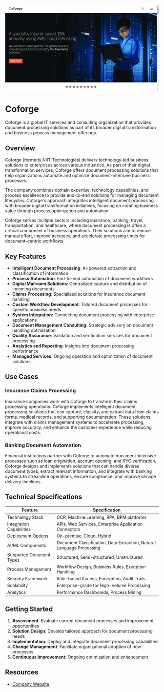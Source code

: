 ![Coforge](assets\coforge.png)

# Coforge

Coforge is a global IT services and consulting organization that provides document processing solutions as part of its broader digital transformation and business process management offerings.

## Overview

Coforge (formerly NIIT Technologies) delivers technology-led business solutions to enterprises across various industries. As part of their digital transformation services, Coforge offers document processing solutions that help organizations automate and optimize document-intensive business processes.

The company combines domain expertise, technology capabilities, and process excellence to provide end-to-end solutions for managing document lifecycles. Coforge's approach integrates intelligent document processing with broader digital transformation initiatives, focusing on creating business value through process optimization and automation.

Coforge serves multiple sectors including insurance, banking, travel, transportation, and healthcare, where document processing is often a critical component of business operations. Their solutions aim to reduce manual effort, improve accuracy, and accelerate processing times for document-centric workflows.

## Key Features

- **Intelligent Document Processing**: AI-powered extraction and classification of information
- **Process Automation**: End-to-end automation of document workflows
- **Digital Mailroom Solutions**: Centralized capture and distribution of incoming documents
- **Claims Processing**: Specialized solutions for insurance document handling
- **Custom Workflow Development**: Tailored document processes for specific business needs
- **System Integration**: Connecting document processing with enterprise applications
- **Document Management Consulting**: Strategic advisory on document handling optimization
- **Quality Assurance**: Validation and verification services for document processing
- **Analytics and Reporting**: Insights into document processing performance
- **Managed Services**: Ongoing operation and optimization of document solutions

## Use Cases

### Insurance Claims Processing

Insurance companies work with Coforge to transform their claims processing operations. Coforge implements intelligent document processing solutions that can capture, classify, and extract data from claims forms, medical records, and supporting documentation. These solutions integrate with claims management systems to accelerate processing, improve accuracy, and enhance the customer experience while reducing operational costs.

### Banking Document Automation

Financial institutions partner with Coforge to automate document-intensive processes such as loan origination, account opening, and KYC verification. Coforge designs and implements solutions that can handle diverse document types, extract relevant information, and integrate with banking systems to streamline operations, ensure compliance, and improve service delivery timelines.

## Technical Specifications

| Feature | Specification |
|---------|---------------|
| Technology Stack | OCR, Machine Learning, RPA, BPM platforms |
| Integration Capabilities | APIs, Web Services, Enterprise Application Connectors |
| Deployment Options | On-premise, Cloud, Hybrid |
| AI/ML Components | Document Classification, Data Extraction, Natural Language Processing |
| Supported Document Types | Structured, Semi-structured, Unstructured |
| Process Management | Workflow Design, Business Rules, Exception Handling |
| Security Framework | Role-based Access, Encryption, Audit Trails |
| Scalability | Enterprise-grade for High-volume Processing |
| Analytics | Performance Dashboards, Process Mining |

## Getting Started

1. **Assessment**: Evaluate current document processes and improvement opportunities
2. **Solution Design**: Develop tailored approach for document processing needs
3. **Implementation**: Deploy and integrate document processing capabilities
4. **Change Management**: Facilitate organizational adoption of new processes
5. **Continuous Improvement**: Ongoing optimization and enhancement

## Resources

- [Company Website](https://www.coforge.com/)
